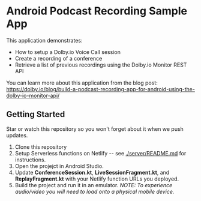 
# Android Podcast Recording Sample App

This application demonstrates:

- How to setup a Dolby.io Voice Call session
- Create a recording of a conference
- Retrieve a list of previous recordings using the Dolby.io Monitor REST API

You can learn more about this application from the blog post:
https://dolby.io/blog/build-a-podcast-recording-app-for-android-using-the-dolby-io-monitor-api/

## Getting Started

Star or watch this repository so you won't forget about it when we push updates.

1. Clone this repository
2. Setup Serverless functions on Netlify -- see [./server/README.md](./server/README.md) for instructions.
4. Open the projejct in Android Studio.
5. Update **ConferenceSession.kt**, **LiveSessionFragment.kt**, and **ReplayFragment.kt** with your Netlify function URLs you deployed.
6. Build the project and run it in an emulator.  *NOTE: To experience audio/video you will need to load onto a physical mobile device.*


